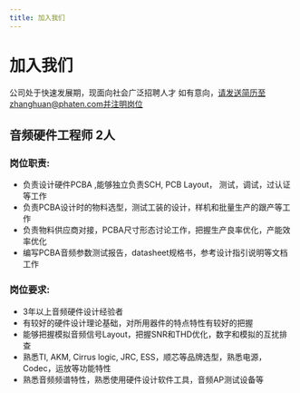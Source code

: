 ```yaml
---
title: 加入我们
---
```



# 加入我们

公司处于快速发展期，现面向社会广泛招聘人才
如有意向，请发送简历至zhanghuan@phaten.com并注明岗位


## 音频硬件工程师 2人
### 岗位职责:

- 负责设计硬件PCBA ,能够独立负责SCH, PCB Layout， 测试，调试，过认证等工作
- 负责PCBA设计时的物料选型，测试工装的设计，样机和批量生产的跟产等工作
- 负责物料供应商对接，PCBA尺寸形态讨论工作，把握生产良率优化，产能效率优化
- 编写PCBA音频参数测试报告，datasheet规格书，参考设计指引说明等文档工作

### 岗位要求:

- 3年以上音频硬件设计经验者
- 有较好的硬件设计理论基础，对所用器件的特点特性有较好的把握
- 能够把握模拟音频信号Layout，把握SNR和THD优化，数字和模拟的互扰排查
- 熟悉TI, AKM, Cirrus logic, JRC, ESS，顺芯等品牌选型，熟悉电源，Codec，运放等功能特性
- 熟悉音频频谱特性，熟悉使用硬件设计软件工具，音频AP测试设备等





